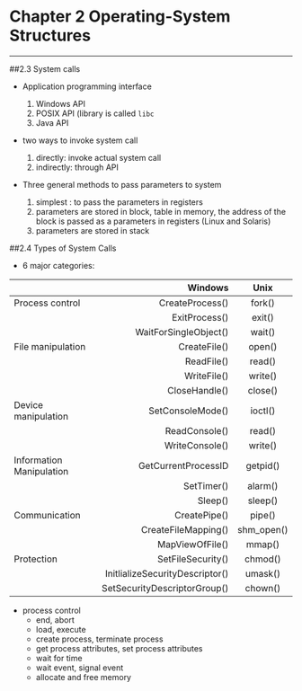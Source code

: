# Chapter 2 Operating-System Structures
----


##2.3 System calls
 
- Application programming interface
  1. Windows API
  2. POSIX API (library is called `libc`
  3. Java API
 
- two ways to invoke system call
  1. directly: invoke actual system call
  2. indirectly: through API
  
- Three general methods to pass parameters to system
  1. simplest : to pass the parameters in registers
  2. parameters are stored in block, table in memory, the address of the block is passed as a parameters in registers (Linux and Solaris)
  3. parameters are stored in stack
  
##2.4 Types of System Calls

- 6 major categories:

 |                         | Windows                         | Unix       |
 | ------------------------| -------------------------------:| :---------:|
 |Process control          | CreateProcess()                 | fork()     |
 				           | ExitProcess()                   | exit()     |
                           | WaitForSingleObject()           | wait()     |
 |File manipulation        | CreateFile()                    | open()     |
                           | ReadFile()                      | read()     |
                           | WriteFile()                     | write()    |
                           | CloseHandle()                   | close()    |
 |Device manipulation      | SetConsoleMode()                | ioctl()    |
                           |ReadConsole()                    | read()     |
                            |WriteConsole()                  | write()    |
 |Information Manipulation | GetCurrentProcessID             | getpid()   |
                           | SetTimer()                      | alarm()    |
                           | Sleep()                         | sleep()    |
 |Communication            | CreatePipe()                    | pipe()     |
                           | CreateFileMapping()             | shm_open() |
                           | MapViewOfFile()                 | mmap()     |
 |Protection               | SetFileSecurity()               | chmod()    |
                           | InitlializeSecurityDescriptor() | umask()    |
                           |SetSecurityDescriptorGroup()     | chown()    | 
 
- process control
  - end, abort
  - load, execute
  - create process, terminate process
  - get process attributes, set process attributes
  - wait for time
  - wait event, signal event
  - allocate and free memory
  
 